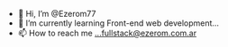 - 👋 Hi, I’m @Ezerom77
- 🌱 I’m currently learning Front-end web development...
- 📫 How to reach me ...fullstack@ezerom.com.ar

<!---
Ezerom77/Ezerom77 is a ✨ special ✨ repository because its `README.md` (this file) appears on your GitHub profile.
You can click the Preview link to take a look at your changes.
--->
